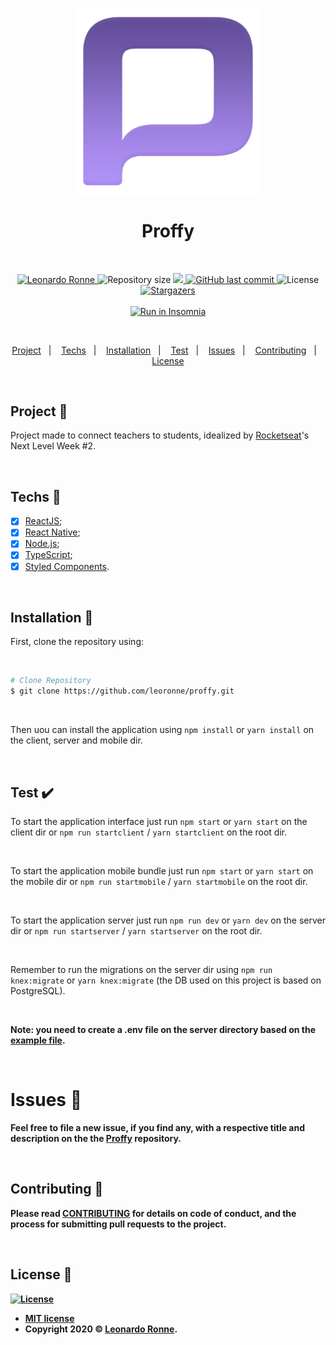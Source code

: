<p align="center">
  <img src="assets\img\favicon.png" width="300px"/>
</p>

<h1 align="center">
  Proffy
</h1>

<br>


<p align="center">	
   <a href="https://www.linkedin.com/in/leoronne/">
      <img alt="Leonardo Ronne" src="https://img.shields.io/badge/-leoronne-8257E5?style=flat&logo=Linkedin&logoColor=white" />
   </a>
  <img alt="Repository size" src="https://img.shields.io/github/repo-size/leoronne/proffy?color=774DD6">

  <a aria-label="Completed" href="https://nextlevelweek.com/episodios/omnistack/edicao/2">
    <img src="https://img.shields.io/badge/Proffy-NLW 2.0-8257E5?logo=data:image/png;base64,iVBORw0KGgoAAAANSUhEUgAAABAAAAAQCAMAAAAoLQ9TAAAALVBMVEVHcExxWsF0XMJzXMJxWcFsUsD///9jRrzY0u6Xh9Gsn9n39fyMecy0qd2bjNJWBT0WAAAABHRSTlMA2Do606wF2QAAAGlJREFUGJVdj1cWwCAIBLEsRU3uf9xobDH8+GZwUYi8i6ucJwrxKE+7D0G9Q4vlYqtmCSjndr4CgCgzlyFgfKfKCVO0LrPKjmiqMxGXkJwNnXskqWG+1oSM+BSwD8f29YLNjvx/OQrn+g99oQSoNmt3PgAAAABJRU5ErkJggg=="></img>
  </a>
  <a href="https://github.com/leoronne/proffy/commits/master">
    <img alt="GitHub last commit" src="https://img.shields.io/github/last-commit/leoronne/proffy?color=774DD6">
  </a> 
  <img alt="License" src="https://img.shields.io/badge/license-MIT-8257E5">
  <a href="https://github.com/leoronne/proffy/stargazers">
    <img alt="Stargazers" src="https://img.shields.io/github/stars/leoronne/proffy?color=8257E5&logo=github">
  </a>
  <br>
  <br>
  <a href="https://insomnia.rest/run/?label=Proffy&uri=https%3A%2F%2Fgithub.com%2Fleoronne%2Fproffy%2Fblob%2Fmaster%2Fserver%2Fproffy-server.json" target="_blank"><img src="https://insomnia.rest/images/run.svg" alt="Run in Insomnia"></a>

</p>

<br>

<p align="center">
  <a href="#project-star2">Project</a>&nbsp;&nbsp;&nbsp;|&nbsp;&nbsp;&nbsp;
  <a href="#techs-rocket">Techs</a>&nbsp;&nbsp;&nbsp;|&nbsp;&nbsp;&nbsp;
  <a href="#installation-wrench">Installation</a>&nbsp;&nbsp;&nbsp;|&nbsp;&nbsp;&nbsp;
  <a href="#test-heavy_check_mark">Test</a>&nbsp;&nbsp;&nbsp;|&nbsp;&nbsp;&nbsp;
  <a href="#issues-bug">Issues</a>&nbsp;&nbsp;&nbsp;|&nbsp;&nbsp;&nbsp;
  <a href="#contributing-">Contributing</a>&nbsp;&nbsp;&nbsp;|&nbsp;&nbsp;&nbsp;
  <a href="#license-memo">License</a>
</p>

<br>

## Project :star2:

Project made to connect teachers to students, idealized by [Rocketseat](https://github.com/Rocketseat)'s Next Level Week #2.

<br>

## Techs :rocket:

- [x] [ReactJS](https://reactjs.org);
- [x] [React Native](https://facebook.github.io/react-native/);
- [x] [Node.js](https://nodejs.org/en/);
- [x] [TypeScript](https://www.typescriptlang.org/);
- [x] [Styled Components](https://styled-components.com/).

<br>

## Installation :wrench:

First, clone the repository using:

<br>

```bash
# Clone Repository
$ git clone https://github.com/leoronne/proffy.git
```

<br>

Then uou can install the application using `npm install` or `yarn install` on the client, server and mobile dir.

<br>

## Test :heavy_check_mark:

To start the application interface just run `npm start` or `yarn start` on the client dir or `npm run startclient` / `yarn startclient` on the root dir.

<br>

To start the application mobile bundle just run `npm start` or `yarn start` on the mobile dir or `npm run startmobile` / `yarn startmobile` on the root dir.

<br>

To start the application server just run `npm run dev` or `yarn dev` on the server dir or `npm run startserver` / `yarn startserver` on the root dir.

<br>

Remember to run the migrations on the server dir using `npm run knex:migrate` or `yarn knex:migrate` (the DB used on this project is based on PostgreSQL).

<br>

<strong>Note: you need to create a .env file on the server directory based on the [example file](<https://github.com/leoronne/proffy/blob/master/server/.env%20(example).txt>).

<br>

# Issues :bug:

Feel free to **file a new issue**, if you find any, with a respective title and description on the the [Proffy](https://github.com/leoronne/proffy/issues) repository.

<br>

## Contributing 🤔

Please read [CONTRIBUTING](https://github.com/leoronne/twitter-ui-clone/blob/master/CONTRIBUTING.md) for details on code of conduct, and the process for submitting pull requests to the project.

<br>

## License :memo:

[![License](http://img.shields.io/:license-mit-blue.svg?style=flat-square)](http://badges.mit-license.org)

- **[MIT license](https://github.com/leoronne/twitter-ui-clone/blob/master/LICENSE)**
- Copyright 2020 © <a href="https://github.com/leoronne" target="_blank">Leonardo Ronne</a>.

##
